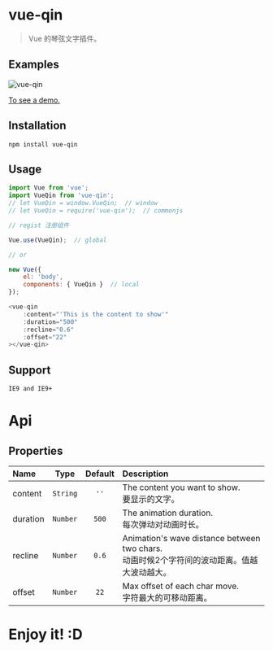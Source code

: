 # vue-qin

> Vue 的琴弦文字插件。

##  Examples
![vue-qin](https://raw.githubusercontent.com/shalldie/vue-qin/master/GIF.gif)

[To see a demo.](https://shalldie.github.io/demos/vue-qin/)

## Installation
    npm install vue-qin

## Usage

```js
import Vue from 'vue';
import VueQin from 'vue-qin';
// let VueQin = window.VueQin;  // window
// let VueQin = require('vue-qin');  // commonjs
```

```js
// regist 注册组件

Vue.use(VueQin);  // global

// or

new Vue({
    el: 'body',
    components: { VueQin }  // local
});
```

```js
<vue-qin
    :content="'This is the content to show'"
    :duration="500"
    :recline="0.6"
    :offset="22"
></vue-qin>
```

## Support
    IE9 and IE9+

# Api

## Properties

|   Name   |   Type   | Default |                                          Description                                     |
| :------- | :------: | :-----: | :--------------------------------------------------------------------------------------- |
| content  | `String` |  `''`   | The content you want to show.<br>要显示的文字。                                             |
| duration | `Number` |   `500`   | The animation duration.<br>每次弹动对动画时长。                                              |
| recline  | `Number` |   `0.6`   | Animation's wave distance between two chars.<br>动画时候2个字符间的波动距离。值越大波动越大。    |
| offset   | `Number` |   `22`    | Max offset of each char move.<br>字符最大的可移动距离。                                      |

# Enjoy it! :D
